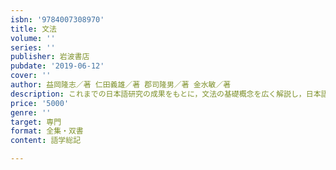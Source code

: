 ```yaml
---
isbn: '9784007308970'
title: 文法
volume: ''
series: ''
publisher: 岩波書店
pubdate: '2019-06-12'
cover: ''
author: 益岡隆志／著 仁田義雄／著 郡司隆男／著 金水敏／著
description: これまでの日本語研究の成果をもとに，文法の基礎概念を広く解説し，日本語文法の概要を紹介する．
price: '5000'
genre: ''
target: 専門
format: 全集・双書
content: 語学総記

---
```


